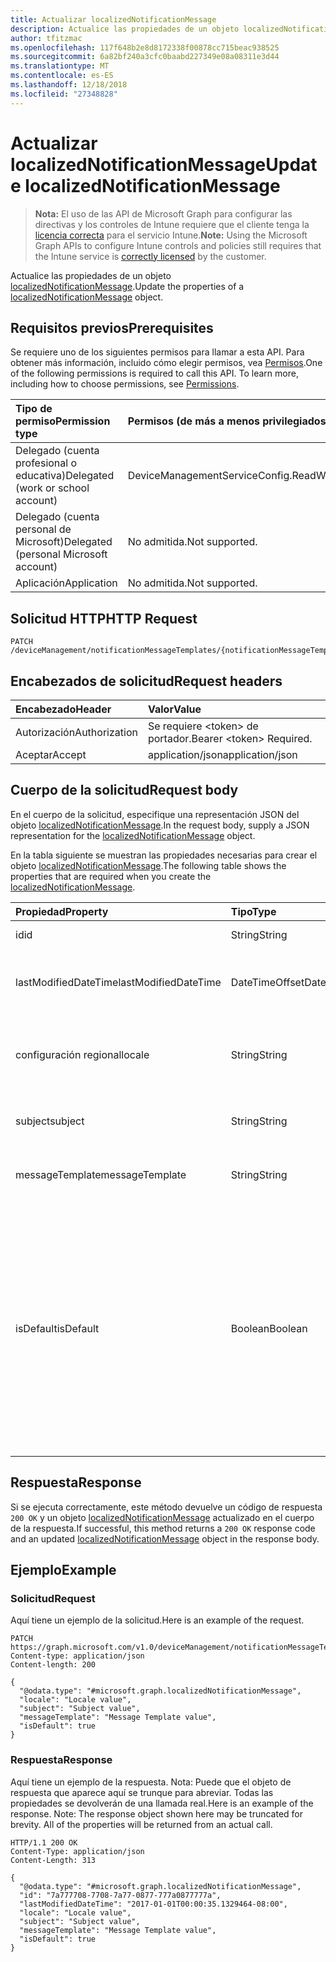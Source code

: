 ```yaml
---
title: Actualizar localizedNotificationMessage
description: Actualice las propiedades de un objeto localizedNotificationMessage.
author: tfitzmac
ms.openlocfilehash: 117f648b2e8d8172338f00878cc715beac938525
ms.sourcegitcommit: 6a82bf240a3cfc0baabd227349e08a08311e3d44
ms.translationtype: MT
ms.contentlocale: es-ES
ms.lasthandoff: 12/18/2018
ms.locfileid: "27348828"
---
```

# <a name="update-localizednotificationmessage"></a><span data-ttu-id="a32f8-103">Actualizar localizedNotificationMessage</span><span class="sxs-lookup"><span data-stu-id="a32f8-103">Update localizedNotificationMessage</span></span>

> <span data-ttu-id="a32f8-104">**Nota:** El uso de las API de Microsoft Graph para configurar las directivas y los controles de Intune requiere que el cliente tenga la [licencia correcta](https://go.microsoft.com/fwlink/?linkid=839381) para el servicio Intune.</span><span class="sxs-lookup"><span data-stu-id="a32f8-104">**Note:** Using the Microsoft Graph APIs to configure Intune controls and policies still requires that the Intune service is [correctly licensed](https://go.microsoft.com/fwlink/?linkid=839381) by the customer.</span></span>

<span data-ttu-id="a32f8-105">Actualice las propiedades de un objeto [localizedNotificationMessage](../resources/intune-notification-localizednotificationmessage.md).</span><span class="sxs-lookup"><span data-stu-id="a32f8-105">Update the properties of a [localizedNotificationMessage](../resources/intune-notification-localizednotificationmessage.md) object.</span></span>
## <a name="prerequisites"></a><span data-ttu-id="a32f8-106">Requisitos previos</span><span class="sxs-lookup"><span data-stu-id="a32f8-106">Prerequisites</span></span>
<span data-ttu-id="a32f8-p101">Se requiere uno de los siguientes permisos para llamar a esta API. Para obtener más información, incluido cómo elegir permisos, vea [Permisos](/graph/permissions-reference).</span><span class="sxs-lookup"><span data-stu-id="a32f8-p101">One of the following permissions is required to call this API. To learn more, including how to choose permissions, see [Permissions](/graph/permissions-reference).</span></span>

|<span data-ttu-id="a32f8-109">Tipo de permiso</span><span class="sxs-lookup"><span data-stu-id="a32f8-109">Permission type</span></span>|<span data-ttu-id="a32f8-110">Permisos (de más a menos privilegiados)</span><span class="sxs-lookup"><span data-stu-id="a32f8-110">Permissions (from most to least privileged)</span></span>|
|:---|:---|
|<span data-ttu-id="a32f8-111">Delegado (cuenta profesional o educativa)</span><span class="sxs-lookup"><span data-stu-id="a32f8-111">Delegated (work or school account)</span></span>|<span data-ttu-id="a32f8-112">DeviceManagementServiceConfig.ReadWrite.All</span><span class="sxs-lookup"><span data-stu-id="a32f8-112">DeviceManagementServiceConfig.ReadWrite.All</span></span>|
|<span data-ttu-id="a32f8-113">Delegado (cuenta personal de Microsoft)</span><span class="sxs-lookup"><span data-stu-id="a32f8-113">Delegated (personal Microsoft account)</span></span>|<span data-ttu-id="a32f8-114">No admitida.</span><span class="sxs-lookup"><span data-stu-id="a32f8-114">Not supported.</span></span>|
|<span data-ttu-id="a32f8-115">Aplicación</span><span class="sxs-lookup"><span data-stu-id="a32f8-115">Application</span></span>|<span data-ttu-id="a32f8-116">No admitida.</span><span class="sxs-lookup"><span data-stu-id="a32f8-116">Not supported.</span></span>|

## <a name="http-request"></a><span data-ttu-id="a32f8-117">Solicitud HTTP</span><span class="sxs-lookup"><span data-stu-id="a32f8-117">HTTP Request</span></span>
<!-- {
  "blockType": "ignored"
}
-->
``` http
PATCH /deviceManagement/notificationMessageTemplates/{notificationMessageTemplateId}/localizedNotificationMessages/{localizedNotificationMessageId}
```

## <a name="request-headers"></a><span data-ttu-id="a32f8-118">Encabezados de solicitud</span><span class="sxs-lookup"><span data-stu-id="a32f8-118">Request headers</span></span>
|<span data-ttu-id="a32f8-119">Encabezado</span><span class="sxs-lookup"><span data-stu-id="a32f8-119">Header</span></span>|<span data-ttu-id="a32f8-120">Valor</span><span class="sxs-lookup"><span data-stu-id="a32f8-120">Value</span></span>|
|:---|:---|
|<span data-ttu-id="a32f8-121">Autorización</span><span class="sxs-lookup"><span data-stu-id="a32f8-121">Authorization</span></span>|<span data-ttu-id="a32f8-122">Se requiere &lt;token&gt; de portador.</span><span class="sxs-lookup"><span data-stu-id="a32f8-122">Bearer &lt;token&gt; Required.</span></span>|
|<span data-ttu-id="a32f8-123">Aceptar</span><span class="sxs-lookup"><span data-stu-id="a32f8-123">Accept</span></span>|<span data-ttu-id="a32f8-124">application/json</span><span class="sxs-lookup"><span data-stu-id="a32f8-124">application/json</span></span>|

## <a name="request-body"></a><span data-ttu-id="a32f8-125">Cuerpo de la solicitud</span><span class="sxs-lookup"><span data-stu-id="a32f8-125">Request body</span></span>
<span data-ttu-id="a32f8-126">En el cuerpo de la solicitud, especifique una representación JSON del objeto [localizedNotificationMessage](../resources/intune-notification-localizednotificationmessage.md).</span><span class="sxs-lookup"><span data-stu-id="a32f8-126">In the request body, supply a JSON representation for the [localizedNotificationMessage](../resources/intune-notification-localizednotificationmessage.md) object.</span></span>

<span data-ttu-id="a32f8-127">En la tabla siguiente se muestran las propiedades necesarias para crear el objeto [localizedNotificationMessage](../resources/intune-notification-localizednotificationmessage.md).</span><span class="sxs-lookup"><span data-stu-id="a32f8-127">The following table shows the properties that are required when you create the [localizedNotificationMessage](../resources/intune-notification-localizednotificationmessage.md).</span></span>

|<span data-ttu-id="a32f8-128">Propiedad</span><span class="sxs-lookup"><span data-stu-id="a32f8-128">Property</span></span>|<span data-ttu-id="a32f8-129">Tipo</span><span class="sxs-lookup"><span data-stu-id="a32f8-129">Type</span></span>|<span data-ttu-id="a32f8-130">Descripción</span><span class="sxs-lookup"><span data-stu-id="a32f8-130">Description</span></span>|
|:---|:---|:---|
|<span data-ttu-id="a32f8-131">id</span><span class="sxs-lookup"><span data-stu-id="a32f8-131">id</span></span>|<span data-ttu-id="a32f8-132">String</span><span class="sxs-lookup"><span data-stu-id="a32f8-132">String</span></span>|<span data-ttu-id="a32f8-133">Clave de la entidad.</span><span class="sxs-lookup"><span data-stu-id="a32f8-133">Key of the entity.</span></span>|
|<span data-ttu-id="a32f8-134">lastModifiedDateTime</span><span class="sxs-lookup"><span data-stu-id="a32f8-134">lastModifiedDateTime</span></span>|<span data-ttu-id="a32f8-135">DateTimeOffset</span><span class="sxs-lookup"><span data-stu-id="a32f8-135">DateTimeOffset</span></span>|<span data-ttu-id="a32f8-136">Fecha y hora en la que se modificó el objeto por última vez.</span><span class="sxs-lookup"><span data-stu-id="a32f8-136">DateTime the object was last modified.</span></span>|
|<span data-ttu-id="a32f8-137">configuración regional</span><span class="sxs-lookup"><span data-stu-id="a32f8-137">locale</span></span>|<span data-ttu-id="a32f8-138">String</span><span class="sxs-lookup"><span data-stu-id="a32f8-138">String</span></span>|<span data-ttu-id="a32f8-139">La configuración regional para la que se destina este mensaje.</span><span class="sxs-lookup"><span data-stu-id="a32f8-139">The Locale for which this message is destined.</span></span>|
|<span data-ttu-id="a32f8-140">subject</span><span class="sxs-lookup"><span data-stu-id="a32f8-140">subject</span></span>|<span data-ttu-id="a32f8-141">String</span><span class="sxs-lookup"><span data-stu-id="a32f8-141">String</span></span>|<span data-ttu-id="a32f8-142">El asunto de la plantilla del mensaje.</span><span class="sxs-lookup"><span data-stu-id="a32f8-142">The Message Template Subject.</span></span>|
|<span data-ttu-id="a32f8-143">messageTemplate</span><span class="sxs-lookup"><span data-stu-id="a32f8-143">messageTemplate</span></span>|<span data-ttu-id="a32f8-144">String</span><span class="sxs-lookup"><span data-stu-id="a32f8-144">String</span></span>|<span data-ttu-id="a32f8-145">El contenido de la plantilla del mensaje.</span><span class="sxs-lookup"><span data-stu-id="a32f8-145">The Message Template content.</span></span>|
|<span data-ttu-id="a32f8-146">isDefault</span><span class="sxs-lookup"><span data-stu-id="a32f8-146">isDefault</span></span>|<span data-ttu-id="a32f8-147">Boolean</span><span class="sxs-lookup"><span data-stu-id="a32f8-147">Boolean</span></span>|<span data-ttu-id="a32f8-148">Marca para indicar si se trata de la configuración regional predeterminada para la reserva del idioma.</span><span class="sxs-lookup"><span data-stu-id="a32f8-148">Flag to indicate whether or not this is the default locale for language fallback.</span></span> <span data-ttu-id="a32f8-149">Solo se puede establecer esta marca.</span><span class="sxs-lookup"><span data-stu-id="a32f8-149">This flag can only be set.</span></span> <span data-ttu-id="a32f8-150">Para eliminarla, establezca esta propiedad en true en otro mensaje de notificación localizado.</span><span class="sxs-lookup"><span data-stu-id="a32f8-150">To unset, set this property to true on another Localized Notification Message.</span></span>|



## <a name="response"></a><span data-ttu-id="a32f8-151">Respuesta</span><span class="sxs-lookup"><span data-stu-id="a32f8-151">Response</span></span>
<span data-ttu-id="a32f8-152">Si se ejecuta correctamente, este método devuelve un código de respuesta `200 OK` y un objeto [localizedNotificationMessage](../resources/intune-notification-localizednotificationmessage.md) actualizado en el cuerpo de la respuesta.</span><span class="sxs-lookup"><span data-stu-id="a32f8-152">If successful, this method returns a `200 OK` response code and an updated [localizedNotificationMessage](../resources/intune-notification-localizednotificationmessage.md) object in the response body.</span></span>

## <a name="example"></a><span data-ttu-id="a32f8-153">Ejemplo</span><span class="sxs-lookup"><span data-stu-id="a32f8-153">Example</span></span>
### <a name="request"></a><span data-ttu-id="a32f8-154">Solicitud</span><span class="sxs-lookup"><span data-stu-id="a32f8-154">Request</span></span>
<span data-ttu-id="a32f8-155">Aquí tiene un ejemplo de la solicitud.</span><span class="sxs-lookup"><span data-stu-id="a32f8-155">Here is an example of the request.</span></span>
``` http
PATCH https://graph.microsoft.com/v1.0/deviceManagement/notificationMessageTemplates/{notificationMessageTemplateId}/localizedNotificationMessages/{localizedNotificationMessageId}
Content-type: application/json
Content-length: 200

{
  "@odata.type": "#microsoft.graph.localizedNotificationMessage",
  "locale": "Locale value",
  "subject": "Subject value",
  "messageTemplate": "Message Template value",
  "isDefault": true
}
```

### <a name="response"></a><span data-ttu-id="a32f8-156">Respuesta</span><span class="sxs-lookup"><span data-stu-id="a32f8-156">Response</span></span>
<span data-ttu-id="a32f8-p103">Aquí tiene un ejemplo de la respuesta. Nota: Puede que el objeto de respuesta que aparece aquí se trunque para abreviar. Todas las propiedades se devolverán de una llamada real.</span><span class="sxs-lookup"><span data-stu-id="a32f8-p103">Here is an example of the response. Note: The response object shown here may be truncated for brevity. All of the properties will be returned from an actual call.</span></span>
``` http
HTTP/1.1 200 OK
Content-Type: application/json
Content-Length: 313

{
  "@odata.type": "#microsoft.graph.localizedNotificationMessage",
  "id": "7a777708-7708-7a77-0877-777a0877777a",
  "lastModifiedDateTime": "2017-01-01T00:00:35.1329464-08:00",
  "locale": "Locale value",
  "subject": "Subject value",
  "messageTemplate": "Message Template value",
  "isDefault": true
}
```



